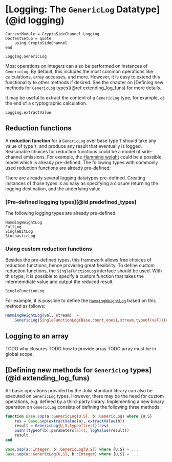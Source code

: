 # [Logging: The `GenericLog` Datatype](@id logging)

```@meta
CurrentModule = CryptoSideChannel.Logging
DocTestSetup = quote
    using CryptoSideChannel
end
```

```@docs
Logging.GenericLog
```

Most operations on integers can also be performed on instances of `GenericLog`. By default, this includes the most common operations like calculations, array accesses, and more.
However, it is easy to extend this functionality to other methods if desired. See the chapter on [Defining new methods for `GenericLog` types](@ref extending_log_funs) for more details.

It may be useful to extract the content of a `GenericLog` type, for example, at the end of a cryptographic calculation.
```@docs
Logging.extractValue
```

## Reduction functions
A **reduction function** for a `GenericLog` over base type `T` should take any value of type `T`, and produce any result that eventually is logged. Reasonable choices for reduction functions could be a model of side-channel emissions. For example, the [Hamming weight](https://iacr.org/archive/ches2004/31560016/31560016.pdf) could be a possible model which is already pre-defined. The following types with commonly used reduction functions are already pre-defined:

There are already several logging datatypes pre-defined. Creating instances of those types is as easy as specifying a closure returning the logging destination, and the underlying value.

### [Pre-defined logging types](@id predefined_types)
The following logging types are already pre-defined:

```@docs
HammingWeightLog
FullLog
SingleBitLog
StochasticLog
```

### Using custom reduction functions
Besides the pre-defined types, this framework allows free choices of reduction functions, hence providing great flexibility. To define custom reduction functions, the `SingleFunctionLog` interface should be used.
With this type, it is possible to specify a custom function that takes the intermemdiate value and output the reduced result.

```@docs
SingleFunctionLog
```

For example, it is possible to define the [`HammingWeightLog`](@ref) based on this method as follows:
```julia
HammingWeightLog(val, stream)  =
    GenericLog{SingleFunctionLog{Base.count_ones},stream,typeof(val)}(val)
```

## Logging to an array

TODO why closures
TODO how to provide array
TODO array must be in global scope.


## [Defining new methods for `GenericLog` types](@id extending_log_funs)

All basic operations provided by the Julia standard library can also be executed on `GenericLog` types. However, there may be the need for custom operations, e.g. defined by a third-party library. Implementing a new binary operation on `GenericLog` consists of defining the following three methods:

```julia
function Base.$op(a::GenericLog{U,S}, b::GenericLog) where {U,S}
    res = Base.$op(extractValue(a), extractValue(b))
    result = GenericLog{U,S,typeof(res)}(res)
    push!(typeof(b).parameters[2](), logValue(result))
    result
end

Base.$op(a::Integer, b::GenericLog{U,S}) where {U,S} = ...
Base.$op(a::GenericLog{U,S}, b::Integer) where {U,S} = ...
```
